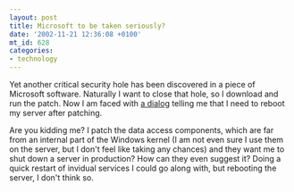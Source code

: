 ```yaml
---
layout: post
title: Microsoft to be taken seriously?
date: '2002-11-21 12:36:08 +0100'
mt_id: 628
categories:
- technology
---
```

Yet another critical security hole has been discovered in a piece of Microsoft software. Naturally I want to close that hole, so I download and run the patch. Now I am faced with <a href="/journal/archives/patchdialog/RebootOrNot.gif">a dialog</a> telling me that I need to reboot my server after patching.

Are you kidding me? I patch the data access components, which are far from an internal part of the Windows kernel (I am not even sure I use them on the server, but I don't feel like taking any chances) and they want me to shut down a server in production? How can they even suggest it? Doing a quick restart of invidual services I could go along with, but rebooting the server, I don't think so.
